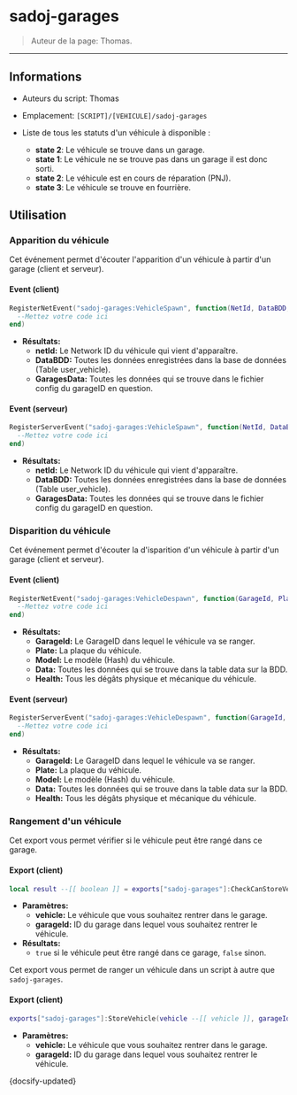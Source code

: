# sadoj-garages

> Auteur de la page: Thomas.

---

## Informations

* Auteurs du script: Thomas
* Emplacement: `[SCRIPT]/[VEHICULE]/sadoj-garages`


* Liste de tous les statuts d'un véhicule à disponible :
  * **state 2**: Le véhicule se trouve dans un garage.
  * **state 1**: Le véhicule ne se trouve pas dans un garage il est donc sorti.
  * **state 2**: Le véhicule est en cours de réparation (PNJ).
  * **state 3**: Le véhicule se trouve en fourrière.


## Utilisation

### Apparition du véhicule

Cet événement permet d'écouter l'apparition d'un véhicule à partir d'un garage (client et serveur).

<!-- tabs:start -->

#### **Event (client)**

```lua
RegisterNetEvent("sadoj-garages:VehicleSpawn", function(NetId, DataBDD, GaragesData)
  --Mettez votre code ici
end)
```

* **Résultats:**
  * **netId:** Le Network ID du véhicule qui vient d'apparaître.
  * **DataBDD:** Toutes les données enregistrées dans la base de données (Table user_vehicle).
  * **GaragesData:** Toutes les données qui se trouve dans le fichier config du garageID en question.


#### **Event (serveur)**

```lua
RegisterServerEvent("sadoj-garages:VehicleSpawn", function(NetId, DataBDD, GaragesData)
  --Mettez votre code ici
end)
```

* **Résultats:**
  * **netId:** Le Network ID du véhicule qui vient d'apparaître.
  * **DataBDD:** Toutes les données enregistrées dans la base de données (Table user_vehicle).
  * **GaragesData:** Toutes les données qui se trouve dans le fichier config du garageID en question.

<!-- tabs:end -->

### Disparition du véhicule

Cet événement permet d'écouter la d'isparition d'un véhicule à partir d'un garage (client et serveur).

<!-- tabs:start -->

#### **Event (client)**

```lua
RegisterNetEvent("sadoj-garages:VehicleDespawn", function(GarageId, Plate, Model, Data, Health)
  --Mettez votre code ici
end)
```

* **Résultats:**
  * **GarageId:** Le GarageID dans lequel le véhicule va se ranger.
  * **Plate:** La plaque du véhicule.
  * **Model:** Le modèle (Hash) du véhicule.
  * **Data:** Toutes les données qui se trouve dans la table data sur la BDD.
  * **Health:** Tous les dégâts physique et mécanique du véhicule.


#### **Event (serveur)**

```lua
RegisterServerEvent("sadoj-garages:VehicleDespawn", function(GarageId, Plate, Model, Data, Health)
  --Mettez votre code ici
end)
```

* **Résultats:**
  * **GarageId:** Le GarageID dans lequel le véhicule va se ranger.
  * **Plate:** La plaque du véhicule.
  * **Model:** Le modèle (Hash) du véhicule.
  * **Data:** Toutes les données qui se trouve dans la table data sur la BDD.
  * **Health:** Tous les dégâts physique et mécanique du véhicule.

<!-- tabs:end -->

### Rangement d'un véhicule

Cet export vous permet vérifier si le véhicule peut être rangé dans ce garage.

<!-- tabs:start -->

#### **Export (client)**

```lua
local result --[[ boolean ]] = exports["sadoj-garages"]:CheckCanStoreVehicleByGarageId(vehicle --[[ vehicle ]], garageId --[[ integer ]])
```

* **Paramètres:**
  * **vehicle:** Le véhicule que vous souhaitez rentrer dans le garage.
  * **garageId:** ID du garage dans lequel vous souhaitez rentrer le véhicule.
* **Résultats:**
  * `true` si le véhicule peut être rangé dans ce garage, `false` sinon.

<!-- tabs:end -->

Cet export vous permet de ranger un véhicule dans un script à autre que `sadoj-garages`.

<!-- tabs:start -->

#### **Export (client)**

```lua
exports["sadoj-garages"]:StoreVehicle(vehicle --[[ vehicle ]], garageId --[[ integer ]])
```

* **Paramètres:**
  * **vehicle:** Le véhicule que vous souhaitez rentrer dans le garage.
  * **garageId:** ID du garage dans lequel vous souhaitez rentrer le véhicule.

<!-- tabs:end -->

{docsify-updated}
